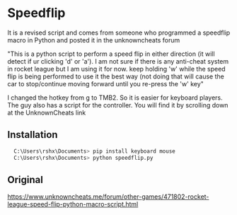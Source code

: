 # Speedflip
It is a revised script and comes from someone who programmed a speedflip macro in Python and posted it in the unknowncheats forum


"This is a python script to perform a speed flip in either direction (it will detect if ur clicking 'd' or 'a'). I am not sure if there is any anti-cheat system in rocket league but I am using it for now.
keep holding 'w' while the speed flip is being performed to use it the best way (not doing that will cause the car to stop/continue moving forward until you re-press the 'w' key"

I changed the hotkey from g to TMB2. So it is easier for keyboard players. The guy also has a script for the controller. You will find it by scrolling down at the UnknownCheats link

## Installation

```bash
  C:\Users\rshx\Documents> pip install keyboard mouse
  C:\Users\rshx\Documents> python speedflip.py
```
## Original
https://www.unknowncheats.me/forum/other-games/471802-rocket-league-speed-flip-python-macro-script.html
